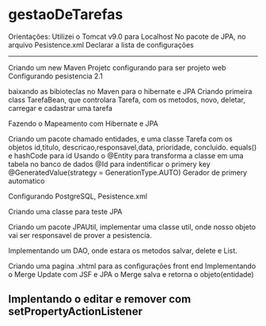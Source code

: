 # gestaoDeTarefas
Orientações:
Utilizei o Tomcat v9.0 para Localhost
No pacote de JPA, no arquivo Pesistence.xml
Declarar a lista de configurações
	<properties>
		<property name="javax.persistence.jdbc.url" value="jdbc:postgresql://localhost:5433/gestaodetarefas"/>
		<property name="javax.persistence.jdbc.user" value="postgres"/>
		<property name="javax.persistence.jdbc.password" value="admin"/>
		<property name="javax.persistence.jdbc.driver" value="org.postgresql.Driver"/>
		<property name="hibernate.dialect" value="org.hibernate.dialect.PostgreSQLDialect"/>
		<property name="hibernate.show_sql" value="true"/>
		<property name="hibernate.format_sql" value="true"/>
		<property name="hibernate.hbm2ddl.auto" value="update"/>
	</properties>

---------------------------------------------------------------------------------------------------------------
Criando um new Maven Projetc
configurando para ser projeto web
Configurando pesistencia 2.1

baixando as bibioteclas no Maven para o hibernate e JPA
Criando primeira class TarefaBean, que controlara Tarefa, com os metodos, novo, deletar,
carregar e cadastrar uma tarefa

Fazendo o Mapeamento com Hibernate e JPA

Criando um pacote chamado entidades, e uma classe Tarefa com os objetos
id,titulo, descricao,responsavel,data, prioridade, concluido.
equals() e hashCode para id
Usando o @Entity para transforma a classe em uma tabela no banco de dados
@Id para indentificar o primery key
@GeneratedValue(strategy = GenerationType.AUTO) Gerador de primery automatico

Configurando PostgreSQL, Pesistence.xml
	<properties>
		<property name="javax.persistence.jdbc.url" value="jdbc:postgresql://localhost:5433/gestaodetarefas"/>
		<property name="javax.persistence.jdbc.user" value="postgres"/>
		<property name="javax.persistence.jdbc.password" value="admin"/>
		<property name="javax.persistence.jdbc.driver" value="org.postgresql.Driver"/>
		<property name="hibernate.dialect" value="org.hibernate.dialect.PostgreSQLDialect"/>
		<property name="hibernate.show_sql" value="true"/>
		<property name="hibernate.format_sql" value="true"/>
		<property name="hibernate.hbm2ddl.auto" value="update"/>
	</properties>

Criando uma classe para teste JPA

Criando um pacote JPAUtil, implementar uma classe util, onde nosso objeto vai ser responsavel 
de prover a pesistencia. 

Implementando um DAO, onde estara os metodos salvar, delete e List.

Criando uma pagina .xhtml para as configurações front end
Implementando o Merge Update com JSF e JPA
o Merge salva e retorna o objeto(entidade)

Implentando o editar e remover com setPropertyActionListener
-------------------------------------------------------------------------------
